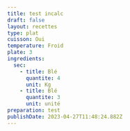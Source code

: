 ```yaml
---
title: test incalc
draft: false
layout: recettes
type: plat
cuisson: Oui
temperature: Froid
plate: 3
ingredients:
  sec:
    - title: Blé
      quantite: 4
      unit: Kg
    - title: Blé
      quantite: 3
      unit: unité
preparation: test
publishDate: 2023-04-27T11:48:24.882Z
---
```

